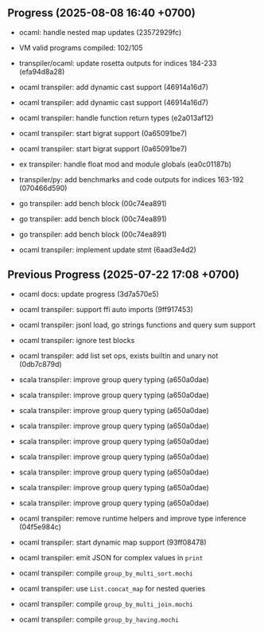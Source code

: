 ## Progress (2025-08-08 16:40 +0700)
- ocaml: handle nested map updates (23572929fc)

- VM valid programs compiled: 102/105

- transpiler/ocaml: update rosetta outputs for indices 184-233 (efa94d8a28)


- ocaml transpiler: add dynamic cast support (46914a16d7)


- ocaml transpiler: add dynamic cast support (46914a16d7)


- ocaml transpiler: handle function return types (e2a013af12)


- ocaml transpiler: start bigrat support (0a65091be7)


- ocaml transpiler: start bigrat support (0a65091be7)


- ex transpiler: handle float mod and module globals (ea0c01187b)


- transpiler/py: add benchmarks and code outputs for indices 163-192 (070466d590)


- go transpiler: add bench block (00c74ea891)


- go transpiler: add bench block (00c74ea891)


- go transpiler: add bench block (00c74ea891)


- ocaml transpiler: implement update stmt (6aad3e4d2)

## Previous Progress (2025-07-22 17:08 +0700)
- ocaml docs: update progress (3d7a570e5)


- ocaml transpiler: support ffi auto imports (9ff917453)

- ocaml transpiler: jsonl load, go strings functions and query sum support
- ocaml transpiler: ignore test blocks
- ocaml transpiler: add list set ops, exists builtin and unary not (0db7c879d)

- scala transpiler: improve group query typing (a650a0dae)


- scala transpiler: improve group query typing (a650a0dae)


- scala transpiler: improve group query typing (a650a0dae)


- scala transpiler: improve group query typing (a650a0dae)


- scala transpiler: improve group query typing (a650a0dae)


- scala transpiler: improve group query typing (a650a0dae)


- scala transpiler: improve group query typing (a650a0dae)


- scala transpiler: improve group query typing (a650a0dae)


- scala transpiler: improve group query typing (a650a0dae)


- ocaml transpiler: remove runtime helpers and improve type inference (04f5e984c)


- ocaml transpiler: start dynamic map support (93ff08478)


- ocaml transpiler: emit JSON for complex values in `print`
- ocaml transpiler: compile `group_by_multi_sort.mochi`

- ocaml transpiler: use `List.concat_map` for nested queries
- ocaml transpiler: compile `group_by_multi_join.mochi`
- ocaml transpiler: compile `group_by_having.mochi`
